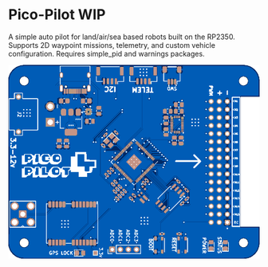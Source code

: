 # Pico-Pilot WIP
A simple auto pilot for land/air/sea based robots built on the RP2350. Supports 2D waypoint missions, telemetry, and custom vehicle configuration. 
Requires simple_pid and warnings packages. 

![](/images/Pico4.png "PicoPilot v4")
